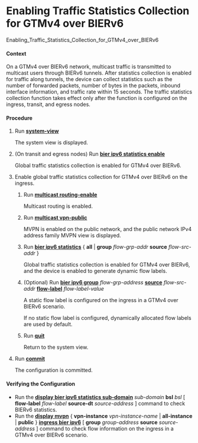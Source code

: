 Enabling Traffic Statistics Collection for GTMv4 over BIERv6
============================================================

Enabling_Traffic_Statistics_Collection_for_GTMv4_over_BIERv6

#### Context

On a GTMv4 over BIERv6 network, multicast traffic is transmitted to multicast users through BIERv6 tunnels. After statistics collection is enabled for traffic along tunnels, the device can collect statistics such as the number of forwarded packets, number of bytes in the packets, inbound interface information, and traffic rate within 15 seconds. The traffic statistics collection function takes effect only after the function is configured on the ingress, transit, and egress nodes.


#### Procedure

1. Run [**system-view**](cmdqueryname=system-view)
   
   
   
   The system view is displayed.
2. (On transit and egress nodes) Run [**bier ipv6 statistics enable**](cmdqueryname=bier+ipv6+statistics+enable)
   
   
   
   Global traffic statistics collection is enabled for GTMv4 over BIERv6.
3. Enable global traffic statistics collection for GTMv4 over BIERv6 on the ingress.
   1. Run [**multicast routing-enable**](cmdqueryname=multicast+routing-enable)
      
      
      
      Multicast routing is enabled.
   2. Run [**multicast vpn-public**](cmdqueryname=multicast+vpn-public)
      
      
      
      MVPN is enabled on the public network, and the public network IPv4 address family MVPN view is displayed.
   3. Run [**bier ipv6 statistics**](cmdqueryname=bier+ipv6+statistics) { **all** | **group** *flow-grp-addr* **source** *flow-src-addr* }
      
      
      
      Global traffic statistics collection is enabled for GTMv4 over BIERv6, and the device is enabled to generate dynamic flow labels.
   4. (Optional) Run [**bier ipv6 group**](cmdqueryname=bier+ipv6+group) *flow-grp-address* [**source**](cmdqueryname=source) *flow-src-addr* [**flow-label**](cmdqueryname=flow-label) *flow-label-value*
      
      
      
      A static flow label is configured on the ingress in a GTMv4 over BIERv6 scenario.
      
      
      
      If no static flow label is configured, dynamically allocated flow labels are used by default.
   5. Run [**quit**](cmdqueryname=quit)
      
      
      
      Return to the system view.
4. Run [**commit**](cmdqueryname=commit)
   
   
   
   The configuration is committed.

#### Verifying the Configuration

* Run the [**display bier ipv6 statistics sub-domain**](cmdqueryname=display+bier+ipv6+statistics+sub-domain) *sub-domain* **bsl** *bsl* [ **flow-label** *flow-label* **source-dt** *source-address* ] command to check BIERv6 statistics.
* Run the [**display mvpn**](cmdqueryname=display+mvpn) { **vpn-instance** *vpn-instance-name* | **all-instance** | **public** } [**ingress bier ipv6**](cmdqueryname=ingress+bier+ipv6) [ **group** *group-address* **source** *source-address* ] command to check flow information on the ingress in a GTMv4 over BIERv6 scenario.